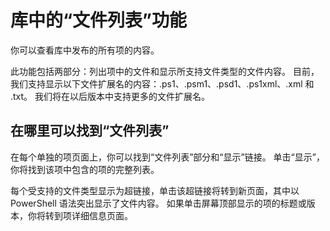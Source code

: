 # 库中的“文件列表”功能

你可以查看库中发布的所有项的内容。 

此功能包括两部分：列出项中的文件和显示所支持文件类型的文件内容。 目前，我们支持显示以下文件扩展名的内容：.ps1、.psm1、.psd1、.ps1xml、.xml 和 .txt。 我们将在以后版本中支持更多的文件扩展名。 

## 在哪里可以找到“文件列表”
在每个单独的项页面上，你可以找到“文件列表”部分和“显示”链接。 单击“显示”，你将找到该项中包含的项的完整列表。

每个受支持的文件类型显示为超链接，单击该超链接将转到新页面，其中以 PowerShell 语法突出显示了文件内容。 如果单击屏幕顶部显示的项的标题或版本，你将转到项详细信息页面。


<!--HONumber=Aug16_HO3-->


